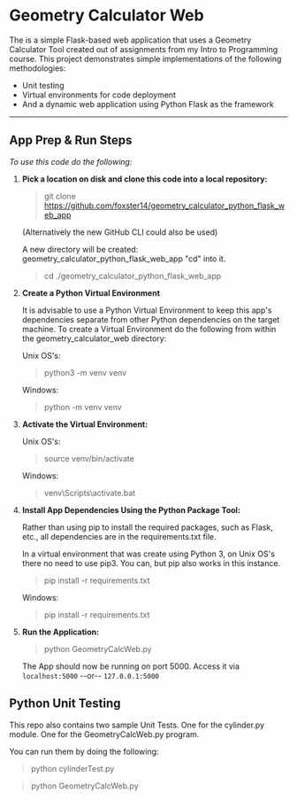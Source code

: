# Geometry Calculator Web

The is a simple Flask-based web application that uses a Geometry Calculator Tool created out of assignments from my Intro to Programming course. This project demonstrates simple implementations of the following methodologies: 
* Unit testing
* Virtual environments for code deployment 
* And a dynamic web application using Python Flask as the framework

---

## App Prep & Run Steps

*To use this code do the following:*

1. **Pick a location on disk and clone this code into a local repository:**

    > git clone https://github.com/foxster14/geometry_calculator_python_flask_web_app

    (Alternatively the new GitHub CLI could also be used)

    A new directory will be created:  geometry_calculator_python_flask_web_app  "cd" into it.

    > cd ./geometry_calculator_python_flask_web_app

2. **Create a Python Virtual Environment**

    It is advisable to use a Python Virtual Environment to keep this app's dependencies separate from other Python dependencies on the target machine. To create a Virtual Environment do the following from within the geometry_calculator_web directory: 

    Unix OS's:   
    > python3 -m venv venv

    Windows:
    > python -m venv venv

3. **Activate the Virtual Environment:**

    Unix OS's:  
    >source venv/bin/activate

    Windows:
    >venv\Scripts\activate.bat

4. **Install App Dependencies Using the Python Package Tool:**

    Rather than using pip to install the required packages, such as Flask, etc., all dependencies are in the requirements.txt file.
    
    In a virtual environment that was create using Python 3, on Unix OS's there no need to use pip3.  You can, but pip also works in this instance.   
    > pip install -r requirements.txt
    
    Windows:
    > pip install -r requirements.txt

5. **Run the Application:**

    > python GeometryCalcWeb.py

    The App should now be running on port 5000.  Access it via `localhost:5000` --or-- `127.0.0.1:5000`


## Python Unit Testing

This repo also contains two sample Unit Tests.  One for the cylinder.py module.  One for the GeometryCalcWeb.py program. 

You can run them by doing the following:

> python cylinderTest.py

> python GeometryCalcWeb.py
